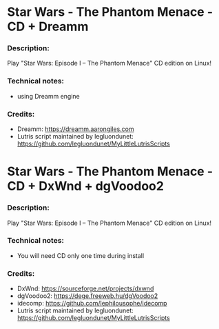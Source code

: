 # Star Wars - The Phantom Menace - CD + Dreamm
### Description:
Play "Star Wars: Episode I – The Phantom Menace" CD edition on Linux!
### Technical notes:
- using Dreamm engine
### Credits:
- Dreamm: https://dreamm.aarongiles.com
- Lutris script maintained by legluondunet: https://github.com/legluondunet/MyLittleLutrisScripts


# Star Wars - The Phantom Menace - CD + DxWnd + dgVoodoo2
### Description:
Play "Star Wars: Episode I – The Phantom Menace" CD edition on Linux!
### Technical notes:
- You will need CD only one time during install
### Credits:
- DxWnd: https://sourceforge.net/projects/dxwnd
- dgVoodoo2: https://dege.freeweb.hu/dgVoodoo2
- idecomp: https://github.com/lephilousophe/idecomp
- Lutris script maintained by legluondunet: https://github.com/legluondunet/MyLittleLutrisScripts
